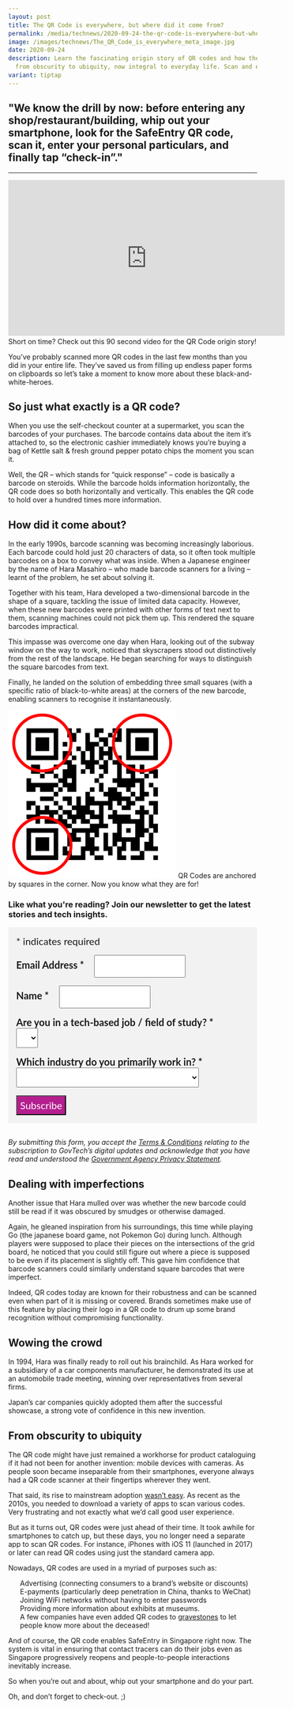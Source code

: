 ```yaml
---
layout: post
title: The QR Code is everywhere, but where did it come from?
permalink: /media/technews/2020-09-24-the-qr-code-is-everywhere-but-where-did-it-come-from/
image: /images/technews/The_QR_Code_is_everywhere_meta_image.jpg
date: 2020-09-24
description: Learn the fascinating origin story of QR codes and how they evolved
  from obscurity to ubiquity, now integral to everyday life. Scan and explore!
variant: tiptap
---
```

## "We know the drill by now: before entering any shop/restaurant/building, whip out your smartphone, look for the SafeEntry QR code, scan it, enter your personal particulars, and finally tap “check-in”."

---

<iframe width="560" height="315" src="https://www.youtube.com/embed/cswo_6kj0Ug" frameborder="0" allow="accelerometer; autoplay; clipboard-write; encrypted-media; gyroscope; picture-in-picture" allowfullscreen=""></iframe>
Short on time? Check out this 90 second video for the QR Code origin story!


You’ve probably scanned more QR codes in the last few months than you did in your entire life. They’ve saved us from filling up endless paper forms on clipboards so let’s take a moment to know more about these black-and-white-heroes. 


## So just what exactly is a QR code?

When you use the self-checkout counter at a supermarket, you scan the barcodes of your purchases. The barcode contains data about the item it’s attached to, so the electronic cashier immediately knows you’re buying a bag of Kettle salt &amp; fresh ground pepper potato chips the moment you scan it. 

Well, the QR – which stands for “quick response” – code is basically a barcode on steroids. While the barcode holds information horizontally, the QR code does so both horizontally and vertically. This enables the QR code to hold over a hundred times more information. 

## How did it come about? 

In the early 1990s, barcode scanning was becoming increasingly laborious. Each barcode could hold just 20 characters of data, so it often took multiple barcodes on a box to convey what was inside. When a Japanese engineer by the name of Hara Masahiro – who made barcode scanners for a living – learnt of the problem, he set about solving it. 

Together with his team, Hara developed a two-dimensional barcode in the shape of a square, tackling the issue of limited data capacity. However, when these new barcodes were printed with other forms of text next to them, scanning machines could not pick them up. This rendered the square barcodes impractical. 

This impasse was overcome one day when Hara, looking out of the subway window on the way to work, noticed that skyscrapers stood out distinctively from the rest of the landscape. He began searching for ways to distinguish the square barcodes from text. 

Finally, he landed on the solution of embedding three small squares (with a specific ratio of black-to-white areas) at the corners of the new barcode, enabling scanners to recognise it instantaneously. 

![QR codes are anchored by the squares in the corner.Now you know what they are for](/images/technews/how-qr-came-about3.png) 
QR Codes are anchored by squares in the corner. Now you know what they are for!

### **Like what you're reading? Join our newsletter to get the latest stories and tech insights.**



<style type="text/css">
#mc_embed_signup {
	background: #f2f2f2; 
	clear: left; 
	font: 20px Lato,sans-serif;
	margin-bottom: 16px;
	padding: 16px;
	display: inline-block;
}
#mc_embed_signup .indicates-required {
        margin-bottom: 16px;
}
#mc_embed_signup .mc-field-group {
        margin-bottom: 16px;
	margin-right: 16px;
	width: inherit;
}
ul, li{
    list-style:none;
    list-style-type:none;
}
label {
        font-weight: bold;
	margin-bottom: 16px;
	margin-right: 16px;
}
input {
        height: 40px;
}
select {
        height: 40px;
}
option {
        font:20px Lato,sans-serif;
	height: 40px;
}
input[type='radio'] {
  height: 14px;
  width: 14px;
  vertical-align: middle;
  margin-right: 14px;
  margin-left: 4px;
}
#mc_embed_signup .button {
        background-color: #B41E8E;
	font:20px Lato,sans-serif;
        color: #ffffff;
}
#mc_embed_signup form {
    padding: 0;
}	
</style>
<div id="mc_embed_signup">
<form action="https://tech.us16.list-manage.com/subscribe/post?u=9326ff42459737140a6baa881&amp;id=8b7e185878" method="post" id="mc-embedded-subscribe-form" name="mc-embedded-subscribe-form" class="validate" target="_blank" novalidate="">
    <div id="mc_embed_signup_scroll">
	
<div class="indicates-required">
	<span class="asterisk">*</span> indicates required
</div>
<div class="mc-field-group">
	<label for="mce-EMAIL">Email Address  <span class="asterisk">*</span>
</label>
	<input type="email" value="" name="EMAIL" class="required email" id="mce-EMAIL">
</div>
<div class="mc-field-group">
	<label for="mce-FNAME">Name  <span class="asterisk">*</span>
</label>
	<input type="text" value="" name="FNAME" class="required" id="mce-FNAME">
</div>
<div class="mc-field-group">
	<label for="mce-TECH">Are you in a tech-based job / field of study?  
	       <span class="asterisk">*</span>
</label>
	<select name="TECH" class="required" id="mce-TECH">
	<option value=""></option>
	<option value="Yes">Yes</option>
	<option value="No">No</option>
</select>
</div>
<div class="mc-field-group">
	<label for="mce-INDUSTRY">Which industry do you primarily work in?  <span class="asterisk">*</span>
</label>
	<select name="INDUSTRY" class="required" id="mce-INDUSTRY">
	<option value=""></option>
	<option value="Manufacturing - Energy &amp; Chemicals">Manufacturing - Energy &amp; Chemicals</option>
<option value="Manufacturing - Precision Engineering">Manufacturing - Precision Engineering</option>
<option value="Manufacturing - Marine &amp; Offshore">Manufacturing - Marine &amp; Offshore</option>
<option value="Manufacturing - Aerospace">Manufacturing - Aerospace</option>
<option value="Manufacturing - Electronics">Manufacturing - Electronics</option>
<option value="Built Environment - Construction &amp; Architecture">Built Environment - Construction &amp; Architecture</option>
<option value="Built Environment - Real Estate">Built Environment - Real Estate</option>
<option value="Built Environment - Cleaning">Built Environment - Cleaning</option>
<option value="Built Environment - Security">Built Environment - Security</option>
<option value="Trade &amp; Connectivity - Logistics">Trade &amp; Connectivity - Logistics</option>
<option value="Trade &amp; Connectivity - Transportation">Trade &amp; Connectivity - Transportation</option>
<option value="Trade &amp; Connectivity - Wholesale Trade">Trade &amp; Connectivity - Wholesale Trade</option>
<option value="Essential Services - Healthcare">Essential Services - Healthcare</option>
<option value="Essential Services - Education">Essential Services - Education</option>
<option value="Professional Services - Professional &amp; Consulting Services">Professional Services - Professional &amp; Consulting Services</option>
<option value="Professional Services - Financial Services">Professional Services - Financial Services</option>
<option value="Professional Services - Infocomm, Technology &amp; Media">Professional Services - Infocomm, Technology &amp; Media</option>
<option value="Lifestyle - Food &amp; Beverage">Lifestyle - Food &amp; Beverage</option>
<option value="Lifestyle - Retail">Lifestyle - Retail</option>
<option value="Lifestyle - Hotels &amp; Tourism">Lifestyle - Hotels &amp; Tourism</option>
<option value="Lifestyle - Food Manufacturing">Lifestyle - Food Manufacturing</option>
<option value="Government">Government</option>
<option value="Other Industry">Other Industry</option>
<option value="Not Applicable">Not Applicable</option>
	</select>
</div>
	<div id="mce-responses" class="clear">
		<div class="response" id="mce-error-response" style="display:none"></div>
		<div class="response" id="mce-success-response" style="display:none"></div>
	</div>    
    <div style="position: absolute; left: -5000px; font:20px Lato,sans-serif;" aria-hidden="true"><input type="text" name="b_9326ff42459737140a6baa881_8b7e185878" tabindex="-1" value=""></div>
    <div class="clear"><input type="submit" value="Subscribe" name="subscribe" id="mc-embedded-subscribe" class="button"></div>
    </div> 
</form>
</div>


*By submitting this form, you accept the [Terms &amp; Conditions](https://www.tech.gov.sg/files/GovTech-Subscription-Terms-Conditions-2021.pdf) relating to the subscription to GovTech’s digital updates and acknowledge that you have read and understood the [Government Agency Privacy Statement](https://www.tech.gov.sg/privacy/).*

## Dealing with imperfections 

Another issue that Hara mulled over was whether the new barcode could still be read if it was obscured by smudges or otherwise damaged. 

Again, he gleaned inspiration from his surroundings, this time while playing Go (the japanese board game, not Pokemon Go) during lunch. Although players were supposed to place their pieces on the intersections of the grid board, he noticed that you could still figure out where a piece is supposed to be even if its placement is slightly off. This gave him confidence that barcode scanners could similarly understand square barcodes that were imperfect. 

Indeed, QR codes today are known for their robustness and can be scanned even when part of it is missing or covered. Brands sometimes make use of this feature by placing their logo in a QR code to drum up some brand recognition without compromising functionality. 

## Wowing the crowd 

In 1994, Hara was finally ready to roll out his brainchild. As Hara worked for a subsidiary of a car components manufacturer, he demonstrated its use at an automobile trade meeting, winning over representatives from several firms. 

Japan’s car companies quickly adopted them after the successful showcase, a strong vote of confidence in this new invention. 


## From obscurity to ubiquity 

The QR code might have just remained a workhorse for product cataloguing if it had not been for another invention: mobile devices with cameras. As people soon became inseparable from their smartphones, everyone always had a QR code scanner at their fingertips wherever they went. 

That said, its rise to mainstream adoption [wasn’t easy](https://www.wired.com/story/the-curious-comeback-of-the-dreaded-qr-code/). As recent as the 2010s, you needed to download a variety of apps to scan various codes. Very frustrating and not exactly what we’d call good user experience.

But as it turns out, QR codes were just ahead of their time. It took awhile for smartphones to catch up, but these days, you no longer need a separate app to scan QR codes. For instance, iPhones with iOS 11 (launched in 2017) or later can read QR codes using just the standard camera app. 

Nowadays, QR codes are used in a myriad of purposes such as:

- Advertising (connecting consumers to a brand’s website or discounts)
- E-payments (particularly deep penetration in China, thanks to WeChat)
- Joining WiFi networks without having to enter passwords
- Providing more information about exhibits at museums. 
- A few companies have even added QR codes to [gravestones](https://www.bizjournals.com/seattle/blog/2011/04/seattle-company-quiring-monuments-adds.html) to let people know more about the deceased! 

And of course, the QR code enables SafeEntry in Singapore right now. The system is vital in ensuring that contact tracers can do their jobs even as Singapore progressively reopens and people-to-people interactions inevitably increase. 

So when you’re out and about, whip out your smartphone and do your part. 

Oh, and don’t forget to check-out. ;)